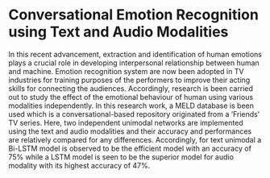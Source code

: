# Conversational Emotion Recognition using Text and Audio Modalities
In this recent advancement, extraction and identification of human emotions plays a
crucial role in developing interpersonal relationship between human and machine.
Emotion recognition system are now been adopted in TV industries for training purposes
of the performers to improve their acting skills for connecting the audiences. Accordingly,
research is been carried out to study the effect of the emotional behaviour of human using
various modalities independently. In this research work, a MELD database is been used
which is a conversational-based repository originated from a ‘Friends’ TV series. Here,
two independent unimodal networks are implemented using the text and audio modalities
and their accuracy and performances are relatively compared for any differences.
Accordingly, for text unimodal a Bi-LSTM model is observed to be the efficient model
with an accuracy of 75% while a LSTM model is seen to be the superior model for audio
modality with its highest accuracy of 47%. 
